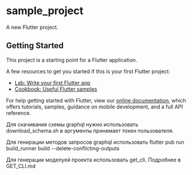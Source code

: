 # sample_project

A new Flutter project.

## Getting Started

This project is a starting point for a Flutter application.

A few resources to get you started if this is your first Flutter project:

- [Lab: Write your first Flutter app](https://flutter.dev/docs/get-started/codelab)
- [Cookbook: Useful Flutter samples](https://flutter.dev/docs/cookbook)

For help getting started with Flutter, view our
[online documentation](https://flutter.dev/docs), which offers tutorials,
samples, guidance on mobile development, and a full API reference.


Для скачивания схемы graphql нужно использовать download_schema.sh в аргументы принемает токен пользователя.

Для генирации методов запросов graphql использовать flutter pub run build_runner build --delete-conflicting-outputs

Для генерации моделуей проекта использовать get_cli. Подробнее в GET_CLI.md
